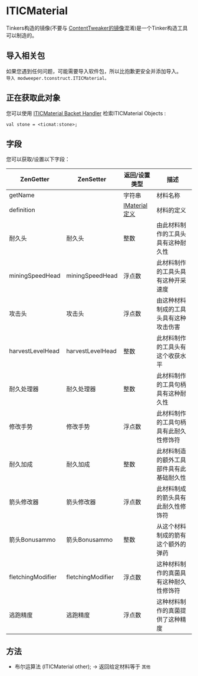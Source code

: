 # ITICMaterial

Tinkers构造的镜像(不要与 [ContentTweaker的镜像](/Mods/ContentTweaker/Materials/Materials/Material/)混淆)是一个Tinker构造工具可以制造的。

## 导入相关包

如果您遇到任何问题，可能需要导入软件包，所以比抱歉更安全并添加导入。  
`导入 modweeper.tconstruct.ITICMaterial。`

## 正在获取此对象

您可以使用 [ITICMaterial Backet Handler](/Mods/Modtweaker/TConstruct/Brackets/Bracket_Material/) 检索ITICMaterial Objects :

```zenscript
val stone = <ticmat:stone>;
```

## 字段

您可以获取/设置以下字段：

| ZenGetter         | ZenSetter         | 返回/设置类型                                                                      | 描述                   |
| ----------------- | ----------------- | ---------------------------------------------------------------------------- | -------------------- |
| getName           |                   | 字符串                                                                          | 材料名称                 |
| definition        |                   | [IMaterial定义](/Mods/Modtweaker/TConstruct/Materials/ITICMaterialDefinition/) | 材料的定义                |
| 耐久头               | 耐久头               | 整数                                                                           | 由此材料制作的工具头具有这种耐久性    |
| miningSpeedHead   | miningSpeedHead   | 浮点数                                                                          | 此材料制作的工具头具有这种开采速度    |
| 攻击头               | 攻击头               | 浮点数                                                                          | 由这种材料制成的工具头具有这种攻击伤害  |
| harvestLevelHead  | harvestLevelHead  | 整数                                                                           | 此材料制作的工具头有这个收获水平     |
| 耐久处理器             | 耐久处理器             | 整数                                                                           | 此材料制作的工具句柄具有这种耐久性    |
| 修改手势              | 修改手势              | 浮点数                                                                          | 此材料制作的工具句柄具有此耐久性修饰符  |
| 耐久加成              | 耐久加成              | 整数                                                                           | 此材料制造的额外工具部件具有此基础耐久性 |
| 箭头修改器             | 箭头修改器             | 浮点数                                                                          | 此材料制成的箭头具有此耐久性修饰符    |
| 箭头Bonusammo       | 箭头Bonusammo       | 整数                                                                           | 从这个材料制成的箭有这个额外的弹药    |
| fletchingModifier | fletchingModifier | 浮点数                                                                          | 这种材料制作的真菌具有这种耐久性修饰符  |
| 逃跑精度              | 逃跑精度              | 浮点数                                                                          | 这种材料制作的真菌提供了这种精度     |

## 方法

- 布尔运算法 (ITICMaterial other); -> 返回给定材料等于 `其他`